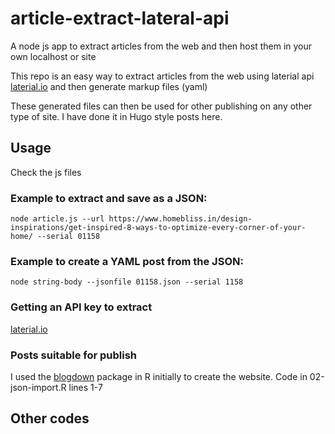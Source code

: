 # article-extract-lateral-api
A node js app to extract articles from the web and then host them in your own localhost or site

This repo is an easy way to extract articles from the web using laterial api [laterial.io](https://lateral.io/docs/article-extractor) and then generate markup files (yaml)

These generated files can then be used for other publishing on any other type of site.
I have done it in Hugo style posts here. 

## Usage
Check the js files

### Example to extract and save as a JSON:

`node article.js --url https://www.homebliss.in/design-inspirations/get-inspired-8-ways-to-optimize-every-corner-of-your-home/ --serial 01158`

### Example to create a YAML post from the JSON:

`node string-body --jsonfile 01158.json --serial 1158`

### Getting an API key to extract

[laterial.io](https://lateral.io/docs/article-extractor)

### Posts suitable for publish

I used the [blogdown](https://github.com/rstudio/blogdown) package in R initially to create the website. Code in 02-json-import.R lines 1-7

## Other codes

There is a lot of R code here that I have not used. It was intially to experiment if I could use the JSONs to create a YAML in R using blogdown::new_post() but in vain as I found that the BODY of content cannot be generated.
